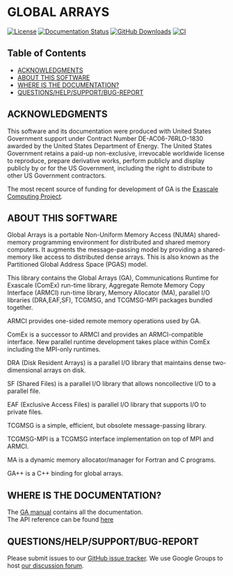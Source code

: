 # GLOBAL ARRAYS

[![License](https://img.shields.io/badge/License-BSD%203--Clause-blue.svg)](LICENSE)
[![Documentation Status](https://readthedocs.org/projects/globalarrays/badge/?version=latest)](https://globalarrays.readthedocs.io/en/latest/?badge=latest)
[![GitHub Downloads](https://img.shields.io/github/downloads/GlobalArrays/ga/total)](https://github.com/GlobalArrays/ga/releases)
[![CI](https://github.com/GlobalArrays/ga/actions/workflows/github_actions.yml/badge.svg)](https://github.com/GlobalArrays/ga/actions?query=workflow:GlobalArrays_CI)

## Table of Contents

* [ACKNOWLEDGMENTS](#acknowledgment)
* [ABOUT THIS SOFTWARE](#about-this-software)
* [WHERE IS THE DOCUMENTATION?](#where-is-the-documentation)
* [QUESTIONS/HELP/SUPPORT/BUG-REPORT](#questionshelpsupportbug-report)

## ACKNOWLEDGMENTS

This software and its documentation were produced with United States Government support under Contract Number DE-AC06-76RLO-1830 awarded by the United States Department of Energy. The United States Government retains a paid-up non-exclusive, irrevocable worldwide license to reproduce, prepare derivative works, perform publicly and display publicly by or for the US Government, including the right to distribute to other US Government contractors.

The most recent source of funding for development of GA is the [Exascale Computing Project](https://exascaleproject.org).

## ABOUT THIS SOFTWARE

Global Arrays is a portable Non-Uniform Memory Access (NUMA) shared-memory programming environment for distributed and shared memory computers. It augments the message-passing model by providing a shared-memory like access to distributed dense arrays. This is also known as the Partitioned Global Address Space (PGAS) model.

This library contains the Global Arrays (GA), Communications Runtime for Exascale (ComEx) run-time library, Aggregate Remote Memory Copy Interface (ARMCI) run-time library, Memory Allocator (MA), parallel I/O libraries (DRA,EAF,SF), TCGMSG, and TCGMSG-MPI packages bundled together. 

ARMCI provides one-sided remote memory operations used by GA.

ComEx is a successor to ARMCI and provides an ARMCI-compatible interface. New parallel runtime development takes place within ComEx including the MPI-only runtimes.

DRA (Disk Resident Arrays) is a parallel I/O library that maintains dense two-dimensional arrays on disk. 

SF (Shared Files) is a parallel I/O library that allows noncollective I/O to a parallel file.

EAF (Exclusive Access Files) is parallel I/O library that supports I/O to private files.

TCGMSG is a simple, efficient, but obsolete message-passing library.

TCGMSG-MPI is a TCGMSG interface implementation on top of MPI and ARMCI. 

MA is a dynamic memory allocator/manager for Fortran and C programs.

GA++ is a C++ binding for global arrays.

## WHERE IS THE DOCUMENTATION?

The [GA manual](https://globalarrays.readthedocs.io) contains all the documentation.  
The API reference can be found [here](https://globalarrays.github.io/userinterface.html)

## QUESTIONS/HELP/SUPPORT/BUG-REPORT

Please submit issues to our [GitHub issue tracker](https://github.com/GlobalArrays/ga/issues).  We use Google Groups to host [our discussion forum](https://groups.google.com/forum/#!forum/hpctools).
